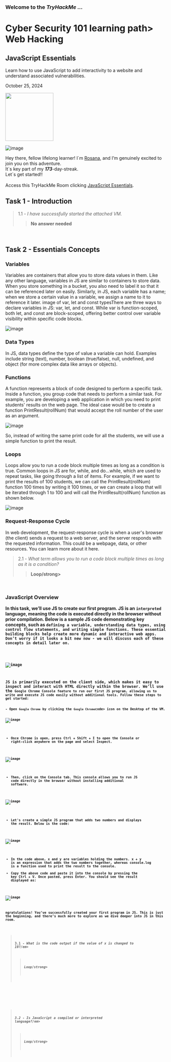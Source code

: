 <h3> Welcome to the <em>TryHackMe ...</em></h3>
<h1>Cyber Security 101 learning path> Web Hacking</h1>
<h2>JavaScript Essentials</h2>
<p>Learn how to use JavaScript to add interactivity to a website and understand associated vulnerabilities.</p>
<p>October 25, 2024<br></p>

<img src="(https://github.com/user-attachments/assets/53052d8e-606b-4fc1-bbbb-0aff1602edb6" width="150px" height="150px"/>

![image](https://github.com/user-attachments/assets/5e53e88f-31f2-4b39-91d9-046d7cf914ee)

<p>Hey there, fellow lifelong learner! I´m <a href="https://www.linkedin.com/in/rosanafssantos/">Rosana</a>, and I’m genuinely excited to join you on this adventure.<br>
It´s key part of my <strong><em>173</em></strong>-day-streak.<br>
Let´s get started!!<br><br>
Access this TryHackMe Room clicking <a href="https://tryhackme.com/r/room/javascriptessentials">JavaScript Essentials</a>.</p>

<h2>Task 1 - Introduction</h2>

> 1.1 - <em>I have successfully started the attached VM.</em><br>
>> <strong>No answer needed</strong><br>
<p><br></p>

<h2>Task 2 - Essentials Concepts</h2>
<h3>Variables</h3>
<p>Variables are containers that allow you to store data values in them. Like any other language, variables in JS are similar to containers to store data. When you store something in a bucket, you also need to label it so that it can be referenced later on easily. Similarly, in JS, each variable has a name; when we store a certain value in a variable, we assign a name to it to reference it later. image of var, let and const typesThere are three ways to declare variables in JS: var, let, and const. While var is function-scoped, both let, and const are block-scoped, offering better control over variable visibility within specific code blocks.</p>

![image](https://github.com/user-attachments/assets/55e462f3-f32a-4941-87cd-74af2f3a4ec7)

<h3>Data Types</h3>
<p>In JS, data types define the type of value a variable can hold. Examples include string (text), number, boolean (true/false), null, undefined, and object (for more complex data like arrays or objects).</p>

<h3>Functions</h3>
<p>A function represents a block of code designed to perform a specific task. Inside a function, you group code that needs to perform a similar task. For example, you are developing a web application in which you need to print students' results on the web page. The ideal case would be to create a function PrintResult(rollNum) that would accept the roll number of the user as an argument.</p>

![image](https://github.com/user-attachments/assets/a6dc903a-a909-4c01-9a01-048c6d70e56c)

<p>So, instead of writing the same print code for all the students, we will use a simple function to print the result.</p>

<h3>Loops</h3>
<p>Loops allow you to run a code block multiple times as long as a condition is true. Common loops in JS are for, while, and do...while, which are used to repeat tasks, like going through a list of items. For example, if we want to print the results of 100 students, we can call the PrintResult(rollNum) function 100 times by writing it 100 times, or we can create a loop that will be iterated through 1 to 100 and will call the PrintResult(rollNum) function as shown below.</p>

![image](https://github.com/user-attachments/assets/c39ce1e9-64c5-4793-bfcd-4e4241018e07)

<h3>Request-Response Cycle</h3>
<p>In web development, the request-response cycle is when a user's browser (the client) sends a request to a web server, and the server responds with the requested information. This could be a webpage, data, or other resources. You can learn more about it here.</p>

> 2.1 - <em>What term allows you to run a code block multiple times as long as it is a condition?</em><br>
>> <strong>Loop/strong><br>
<p><br></p>


<h3>JavaScript Overview</h3>
<p>In this task, we’ll use JS to create our first program. JS is an <code>interpreted</code> language, meaning the code is executed directly in the browser without prior compilation. Below is a sample JS code demonstrating key concepts, such as <code>defining a variable, understanding data types, using control flow statements<code></code>, and writing simple functions. These essential building blocks help create more dynamic and interactive web apps. Don’t worry if it looks a bit new now - we will discuss each of these concepts in detail later on.</p>

![image](https://github.com/user-attachments/assets/d011d3f7-028a-4350-afb1-bdb7a75ac377)

<p>JS is primarily executed on the client side, which makes it easy to inspect and interact with HTML directly within the browser. We’ll use the <code>Google Chrome Console<code></code> feature to run our first JS program, allowing us to write and execute JS code easily without additional tools. Follow these steps to get started:</p>
- Open <code>Google Chrome</code> by clicking the <code>Google Chrome</code>code> icon on the Desktop of the VM.

![image](https://github.com/user-attachments/assets/16dd3b0e-2217-4bab-a975-417ae1eaa3ed)

- Once Chrome is open, press Ctrl + Shift + I to open the Console or right-click anywhere on the page and select Inspect.

![image](https://github.com/user-attachments/assets/67e249c4-1bf6-447b-98a6-5f8b12e48f96)

- Then, click on the Console tab. This console allows you to run JS code directly in the browser without installing additional software.

![image](https://github.com/user-attachments/assets/e97ca768-5b3b-4248-812d-fd4d10c283c5)

- Let's create a simple JS program that adds two numbers and displays the result. Below is the code:

![image](https://github.com/user-attachments/assets/aac7f677-3e8a-448b-a7dc-8efe56848af3)

- In the code above, x and y are variables holding the numbers. x + y is an expression that adds the two numbers together, whereas console.log  is a function used to print the result to the console.
- Copy the above code and paste it into the console by pressing the key Ctrl + V. Once pasted, press Enter. You should see the result displayed as:

![image](https://github.com/user-attachments/assets/17f326e9-8663-434e-a9e0-ca40cfe2115e)

<p>ngratulations! You’ve successfully created your first program in JS. This is just the beginning, and there’s much more to explore as we dive deeper into JS in this room.</p>

> 3.1 - <em>What is the code output if the value of x is changed to 10?/em><br>
>> <strong>Loop/strong><br>
<p><br></p>

> 3.2 - <em>Is JavaScript a compiled or interpreted language?/em><br>
>> <strong>Loop/strong><br>
<p><br></p>








